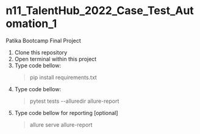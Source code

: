 # n11_TalentHub_2022_Case_Test_Automation_1
Patika Bootcamp Final Project


1. Clone this repository
2. Open terminal within this project
3. Type code bellow: 
    > pip install requirements.txt
4. Type code bellow: 
    > pytest tests --alluredir allure-report
5. Type code bellow for reporting [optional]
    > allure serve allure-report
